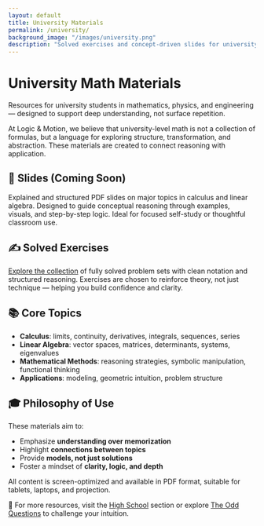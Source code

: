 ```yaml
---
layout: default
title: University Materials
permalink: /university/
background_image: "/images/university.png"
description: "Solved exercises and concept-driven slides for university-level calculus, linear algebra, and more."
---
```


<div class="content-box">
  <h1>University Math Materials</h1>
  <p>
    Resources for university students in mathematics, physics, and engineering — designed to support deep understanding, not surface repetition.
  </p>
  <p>
    At Logic & Motion, we believe that university-level math is not a collection of formulas, but a language for exploring structure, transformation, and abstraction. These materials are created to connect reasoning with application.
  </p>
</div>

<div class="content-box">
  <h2>🧩 Slides (Coming Soon)</h2>
  <p>
    Explained and structured PDF slides on major topics in calculus and linear algebra.  
    Designed to guide conceptual reasoning through examples, visuals, and step-by-step logic.  
    Ideal for focused self-study or thoughtful classroom use.
  </p>
</div>

<div class="content-box">
  <h2>✍️ Solved Exercises</h2>
  <p>
    <a href="/university/solved-exercises/">Explore the collection</a> of fully solved problem sets with clean notation and structured reasoning.  
    Exercises are chosen to reinforce theory, not just technique — helping you build confidence and clarity.
  </p>
</div>

<div class="content-box">
  <h2>📚 Core Topics</h2>
  <ul>
    <li><strong>Calculus</strong>: limits, continuity, derivatives, integrals, sequences, series</li>
    <li><strong>Linear Algebra</strong>: vector spaces, matrices, determinants, systems, eigenvalues</li>
    <li><strong>Mathematical Methods</strong>: reasoning strategies, symbolic manipulation, functional thinking</li>
    <li><strong>Applications</strong>: modeling, geometric intuition, problem structure</li>
  </ul>
</div>

<div class="content-box">
  <h2>🎓 Philosophy of Use</h2>
  <p>
    These materials aim to:
  </p>
  <ul>
    <li>Emphasize <strong>understanding over memorization</strong></li>
    <li>Highlight <strong>connections between topics</strong></li>
    <li>Provide <strong>models, not just solutions</strong></li>
    <li>Foster a mindset of <strong>clarity, logic, and depth</strong></li>
  </ul>
  <p>
    All content is screen-optimized and available in PDF format, suitable for tablets, laptops, and projection.
  </p>
</div>

<div class="content-box">
  <p>
    📎 For more resources, visit the <a href="/high-school/">High School</a> section or explore <a href="/odd-questions/">The Odd Questions</a> to challenge your intuition.
  </p>
</div>
